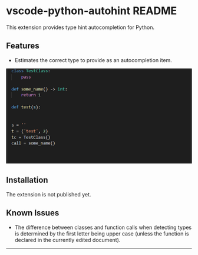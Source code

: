 # vscode-python-autohint README

This extension provides type hint autocompletion for Python.

## Features

* Estimates the correct type to provide as an autocompletion item.

![](demo.gif)


## Installation

The extension is not published yet.

## Known Issues

* The difference between classes and function calls when detecting types is determined by the first letter being upper case (unless the function is declared in the currently edited document).

-------------------------------------------------------------------------------------------

